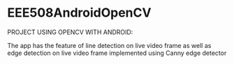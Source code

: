 # EEE508AndroidOpenCV

PROJECT USING OPENCV WITH ANDROID:

The app has the feature of line detection on live video frame as well as edge detection on live video frame implemented using Canny edge detector
